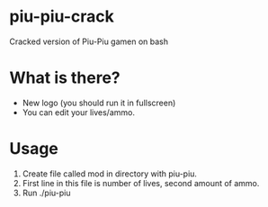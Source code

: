 # piu-piu-crack
Cracked version of Piu-Piu gamen on bash
# What is there?
- New logo (you should run it in fullscreen)
- You can edit your lives/ammo.
# Usage
1. Create file called mod in directory with piu-piu.
2. First line in this file is number of lives, second amount of ammo.
3. Run ./piu-piu
